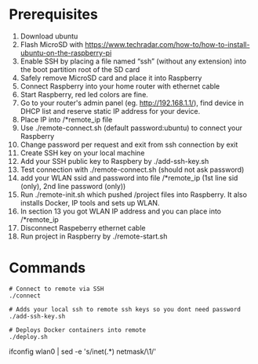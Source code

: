 # Prerequisites
1. Download ubuntu
2. Flash MicroSD with https://www.techradar.com/how-to/how-to-install-ubuntu-on-the-raspberry-pi
3. Enable SSH by placing a file named “ssh” (without any extension) into the boot partition root of the SD card
4. Safely remove MicroSD card and place it into Raspberry
5. Connect Raspberry into your home router with ethernet cable
6. Start Raspberry, red led colors are fine. 
6. Go to your router's admin panel (eg. http://192.168.1.1/), find device in DHCP list and reserve static IP address for your device.
7. Place IP into /*remote_ip file
8. Use ./remote-connect.sh (default password:ubuntu) to connect your Raspberry
9. Change password per request and exit from ssh connection by exit
10. Create SSH key on your local machine
11. Add your SSH public key to Raspbery by ./add-ssh-key.sh
12. Test connection with ./remote-connect.sh (should not ask password)
13. add your WLAN ssid and password into file /*remote_ip (1st line sid (only), 2nd line password (only))
14. Run ./remote-init.sh which pushed /project files into Raspberry. It also installs Docker, IP tools and sets up WLAN.
15. In section 13 you got WLAN IP address and you can place into /*remote_ip
16. Disconnect Raspeberry ethernet cable
17. Run project in Raspberry by ./remote-start.sh


# Commands

```
# Connect to remote via SSH
./connect

# Adds your local ssh to remote ssh keys so you dont need password
./add-ssh-key.sh

# Deploys Docker containers into remote
./deploy.sh

```


ifconfig wlan0 | sed -e 's/inet\(.*\)  netmask/\1/'
